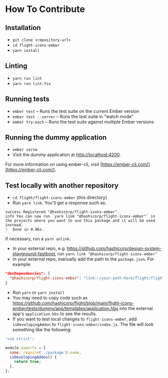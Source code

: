 # How To Contribute

## Installation

* `git clone <repository-url>`
* `cd flight-icons-ember`
* `yarn install`

## Linting

* `yarn run lint`
* `yarn run lint:fix`

## Running tests

* `ember test` – Runs the test suite on the current Ember version
* `ember test --server` – Runs the test suite in "watch mode"
* `ember try:each` – Runs the test suite against multiple Ember versions

## Running the dummy application

* `ember serve`
* Visit the dummy application at [http://localhost:4200](http://localhost:4200).

For more information on using ember-cli, visit [https://ember-cli.com/](https://ember-cli.com/).

## Test locally with another repository

* `cd flight/flight-icons-ember` (this directory)
* Run `yarn link`. You'll get a response such as:

```
success Registered "@hashicorp/flight-icons-ember".
info You can now run `yarn link "@hashicorp/flight-icons-ember"` in the projects where you want to use this package and it will be used instead.
✨  Done in 0.06s.
```

If necessary, run a `yarn unlink`.

* In your external repo, e.g. https://github.com/hashicorp/design-system-playground-fastboot, run `yarn link "@hashicorp/flight-icons-ember"`
* In your external repo, manually add the path to the `package.json`. For example:

```json
"devDependencies": {
  "@hashicorp/flight-icons-ember": "link:~/your-path-here/flight/flight-icons-ember",
}
```

* Run `yarn` or `yarn install`
* You may need to copy code such as https://github.com/hashicorp/flight/blob/main/flight-icons-ember/tests/dummy/app/templates/application.hbs into the external app's `application.hbs` to see the results.
* If you want to test local changes to `flight-icons-ember`, add `isDevelopingAddon` to `flight-icons-ember/index.js`. The file will look something like the following:

```js
'use strict';

module.exports = {
  name: require('./package').name,
  isDevelopingAddon() {
    return true;
  },
};
```
